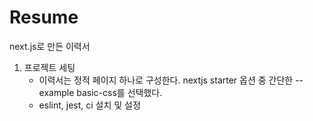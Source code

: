 # Resume

next.js로 만든 이력서

1. 프로젝트 세팅
   - 이력서는 정적 페이지 하나로 구성한다. nextjs starter 옵션 중 간단한 --example basic-css를 선택했다.
   - eslint, jest, ci 설치 및 설정
